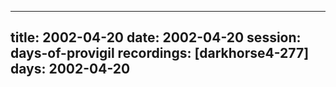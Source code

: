 
---
title: 2002-04-20
date:  2002-04-20
session: days-of-provigil
recordings: [darkhorse4-277]
days: 2002-04-20
---
